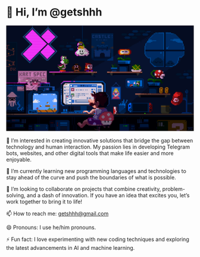 # 👋 Hi, I’m @getshhh

![Description of GIF](./assets/mygif.gif)

👀 I’m interested in creating innovative solutions that bridge the gap between technology and human interaction. My passion lies in developing Telegram bots, websites, and other digital tools that make life easier and more enjoyable.

🌱 I’m currently learning new programming languages and technologies to stay ahead of the curve and push the boundaries of what is possible.

💞️ I’m looking to collaborate on projects that combine creativity, problem-solving, and a dash of innovation. If you have an idea that excites you, let’s work together to bring it to life!

📫 How to reach me: getshhh@gmail.com

😄 Pronouns: I use he/him pronouns.

⚡ Fun fact: I love experimenting with new coding techniques and exploring the latest advancements in AI and machine learning.
